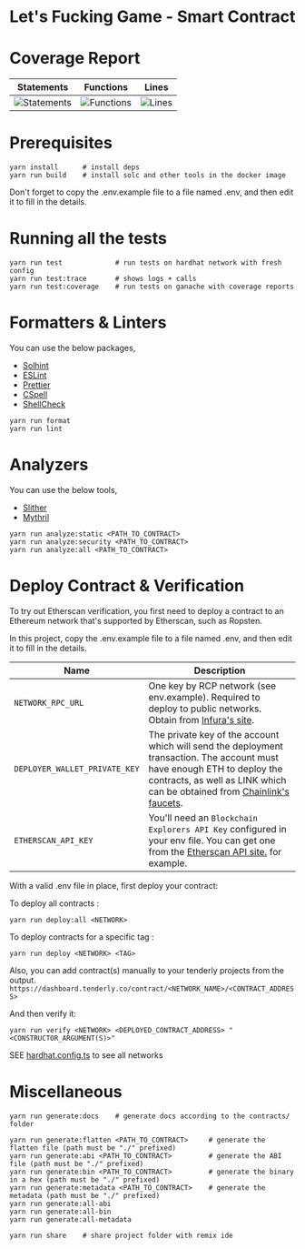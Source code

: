 # Let's Fucking Game - Smart Contract

# Coverage Report

| Statements                                                                         | Functions                                                                        | Lines                                                                    |
| ---------------------------------------------------------------------------------- | -------------------------------------------------------------------------------- | ------------------------------------------------------------------------ |
| ![Statements](https://img.shields.io/badge/statements-61.11%25-red.svg?style=flat) | ![Functions](https://img.shields.io/badge/functions-60.55%25-red.svg?style=flat) | ![Lines](https://img.shields.io/badge/lines-63.52%25-red.svg?style=flat) |

# Prerequisites

```shell
yarn install      # install deps
yarn run build    # install solc and other tools in the docker image
```

Don't forget to copy the .env.example file to a file named .env, and then edit it to fill in the details.

# Running all the tests

```shell
yarn run test             # run tests on hardhat network with fresh config
yarn run test:trace       # shows logs + calls
yarn run test:coverage    # run tests on ganache with coverage reports
```

# Formatters & Linters

You can use the below packages,

- [Solhint](https://github.com/protofire/solhint)
- [ESLint](https://eslint.org)
- [Prettier](https://prettier.io/)
- [CSpell](https://cspell.org/)
- [ShellCheck](https://www.shellcheck.net/)

```shell
yarn run format
yarn run lint
```

# Analyzers

You can use the below tools,

- [Slither](https://github.com/crytic/slither)
- [Mythril](https://github.com/ConsenSys/mythril)

```shell
yarn run analyze:static <PATH_TO_CONTRACT>
yarn run analyze:security <PATH_TO_CONTRACT>
yarn run analyze:all <PATH_TO_CONTRACT>
```

# Deploy Contract & Verification

To try out Etherscan verification, you first need to deploy a contract to an Ethereum network that's supported by Etherscan, such as Ropsten.

In this project, copy the .env.example file to a file named .env, and then edit it to fill in the details.

| Name                          | Description                                                                                                                                                                                                                        |
| ----------------------------- | ---------------------------------------------------------------------------------------------------------------------------------------------------------------------------------------------------------------------------------- |
| `NETWORK_RPC_URL`             | One key by RCP network (see env.example). Required to deploy to public networks. Obtain from [Infura's site](https://infura.io).                                                                                                   |
| `DEPLOYER_WALLET_PRIVATE_KEY` | The private key of the account which will send the deployment transaction. The account must have enough ETH to deploy the contracts, as well as LINK which can be obtained from [Chainlink's faucets](https://faucets.chain.link). |
| `ETHERSCAN_API_KEY`           | You'll need an `Blockchain Explorers API Key` configured in your env file. You can get one from the [Etherscan API site.](https://etherscan.io/apis) for example.                                                                  |

With a valid .env file in place, first deploy your contract:

To deploy all contracts :

```shell
yarn run deploy:all <NETWORK>
```

To deploy contracts for a specific tag :

```shell
yarn run deploy <NETWORK> <TAG>
```

Also, you can add contract(s) manually to your tenderly projects from the output.
`https://dashboard.tenderly.co/contract/<NETWORK_NAME>/<CONTRACT_ADDRESS>`

And then verify it:

```shell
yarn run verify <NETWORK> <DEPLOYED_CONTRACT_ADDRESS> "<CONSTRUCTOR_ARGUMENT(S)>"
```

SEE [hardhat.config.ts](./hardhat.config.ts) to see all networks

# Miscellaneous

```shell
yarn run generate:docs    # generate docs according to the contracts/ folder
```

```shell
yarn run generate:flatten <PATH_TO_CONTRACT>     # generate the flatten file (path must be "./" prefixed)
yarn run generate:abi <PATH_TO_CONTRACT>         # generate the ABI file (path must be "./" prefixed)
yarn run generate:bin <PATH_TO_CONTRACT>         # generate the binary in a hex (path must be "./" prefixed)
yarn run generate:metadata <PATH_TO_CONTRACT>    # generate the metadata (path must be "./" prefixed)
yarn run generate:all-abi
yarn run generate:all-bin
yarn run generate:all-metadata
```

```shell
yarn run share    # share project folder with remix ide
```
